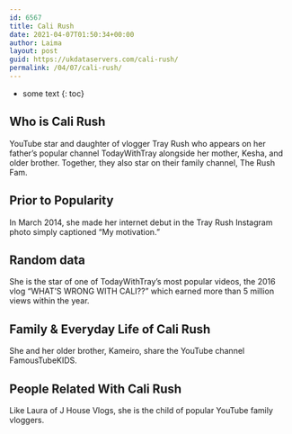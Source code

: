 ```yaml
---
id: 6567
title: Cali Rush
date: 2021-04-07T01:50:34+00:00
author: Laima
layout: post
guid: https://ukdataservers.com/cali-rush/
permalink: /04/07/cali-rush/
---
```


* some text
{: toc}


## Who is Cali Rush
                  
                  
                  
YouTube star and daughter of vlogger Tray Rush who appears on her father&#8217;s popular channel TodayWithTray alongside her mother, Kesha, and older brother. Together, they also star on their family channel, The Rush Fam. 
                  
              
            
              
            
                
                
                
## Prior to Popularity
                  
                  
                  
In March 2014, she made her internet debut in the Tray Rush Instagram photo simply captioned &#8220;My motivation.&#8221;
                  
              
            
              
            
                
                
                
## Random data
                  
                  
                  
She is the star of one of TodayWithTray&#8217;s most popular videos, the 2016 vlog &#8220;WHAT&#8217;S WRONG WITH CALI??&#8221; which earned more than 5 million views within the year.
                  
              
            
              
            
                
                
                
## Family & Everyday Life of Cali Rush
                  
                  
                  
She and her older brother, Kameiro, share the YouTube channel FamousTubeKIDS.
                  
              
            
              
            
                
                
                
## People Related With Cali Rush
                  
                  
                  
Like Laura of J House Vlogs, she is the child of popular YouTube family vloggers.
                  
              
            
              
            
                
              
            
              
              
            
            
              
            
          
          
          